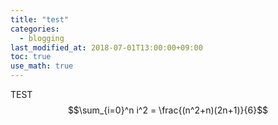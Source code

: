 ```yaml
---
title: "test"
categories: 
  - blogging
last_modified_at: 2018-07-01T13:00:00+09:00
toc: true
use_math: true
---
```


TEST
$$\sum_{i=0}^n i^2 = \frac{(n^2+n)(2n+1)}{6}$$
